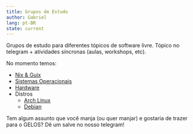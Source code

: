 ```yaml
---
title: Grupos de Estudo
author: Gabriel
lang: pt-BR
state: current
---
```


Grupos de estudo para diferentes tópicos de software livre. Tópico no telegram + atividades síncronas (aulas, workshops, etc).

No momento temos:
- [Nix & Guix](https://t.me/gelos_geral/69543)
- [Sistemas Operacionais](https://t.me/gelos_geral/90832)
- [Hardware](https://t.me/gelos_geral/76522)
- Distros
    - [Arch Linux](https://t.me/gelos_geral/100321)
    - [Debian](https://t.me/gelos_geral/82502)

Tem algum assunto que você manja (ou quer manjar) e gostaria de trazer para o GELOS? Dê um salve no nosso telegram!
